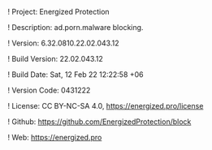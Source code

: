 ! Project: Energized Protection

! Description: ad.porn.malware blocking.

! Version: 6.32.0810.22.02.043.12

! Build Version: 22.02.043.12

! Build Date: Sat, 12 Feb 22 12:22:58 +06

! Version Code: 0431222

! License: CC BY-NC-SA 4.0, https://energized.pro/license

! Github: https://github.com/EnergizedProtection/block

! Web: https://energized.pro
